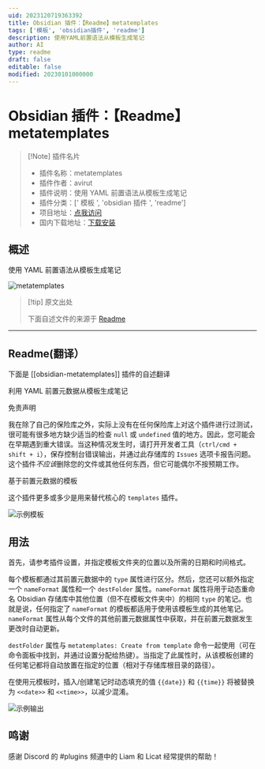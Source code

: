 ```yaml
---
uid: 2023120719363392
title: Obsidian 插件：【Readme】metatemplates
tags: ['模板', 'obsidian插件', 'readme']
description: 使用YAML前置语法从模板生成笔记
author: AI
type: readme
draft: false
editable: false
modified: 20230101000000
---
```


# Obsidian 插件：【Readme】metatemplates

> [!Note] 插件名片
> - 插件名称：metatemplates
> - 插件作者：avirut
> - 插件说明：使用 YAML 前置语法从模板生成笔记
> - 插件分类：[' 模板 ', 'obsidian 插件 ', 'readme']
> - 项目地址：[点我访问](https://github.com/avirut/obsidian-metatemplates)
> - 国内下载地址：[下载安装](https://pkmer.cn/products/plugin/pluginMarket/?obsidian-metatemplates)

## 概述

使用 YAML 前置语法从模板生成笔记

![metatemplates](https://cdn.pkmer.cn/covers/obsidian-metatemplates.png!pkmer)

> [!tip] 原文出处
>
>下面自述文件的来源于 [Readme](https://ghproxy.net/https://raw.githubusercontent.com/avirut/obsidian-metatemplates/master/README.md)
>

---

## Readme(翻译）

下面是 [[obsidian-metatemplates]] 插件的自述翻译

利用 YAML 前置元数据从模板生成笔记

免责声明

我在除了自己的保险库之外，实际上没有在任何保险库上对这个插件进行过测试，很可能有很多地方缺少适当的检查 `null` 或 `undefined` 值的地方。因此，您可能会在早期遇到重大错误。当这种情况发生时，请打开开发者工具（`ctrl/cmd + shift + i`），保存控制台错误输出，并通过此存储库的 `Issues` 选项卡报告问题。这个插件*不应该*删除您的文件或其他任何东西，但它可能偶尔不按预期工作。

基于前置元数据的模板

这个插件更多或多少是用来替代核心的 `templates` 插件。

![示例模板](https://cdn.pkmer.cn/covers/obsidian-metatemplates_1_0.png!pkmer)

## 用法

首先，请参考插件设置，并指定模板文件夹的位置以及所需的日期和时间格式。

每个模板都通过其前置元数据中的 `type` 属性进行区分。然后，您还可以额外指定一个 `nameFormat` 属性和一个 `destFolder` 属性。`nameFormat` 属性将用于动态重命名 Obsidian 存储库中其他位置（但不在模板文件夹中）的相同 `type` 的笔记。也就是说，任何指定了 `nameFormat` 的模板都适用于使用该模板生成的其他笔记。`nameFormat` 属性从每个文件的其他前置元数据属性中获取，并在前置元数据发生更改时自动更新。

`destFolder` 属性与 `metatemplates: Create from template` 命令一起使用（可在命令面板中找到，并通过设置分配给热键）。当指定了此属性时，从该模板创建的任何笔记都将自动放置在指定的位置（相对于存储库根目录的路径）。

在使用元模板时，插入/创建笔记时动态填充的值 `{{date}}` 和 `{{time}}` 将被替换为 `<<date>>` 和 `<<time>>`，以减少混淆。

![示例输出](https://cdn.pkmer.cn/covers/obsidian-metatemplates_1_1.png!pkmer)

## 鸣谢

感谢 Discord 的 #plugins 频道中的 Liam 和 Licat 经常提供的帮助！
